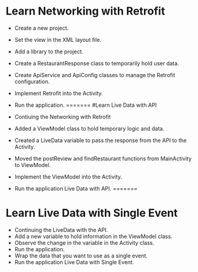 # Learn Networking with Retrofit

- Create a new project.
- Set the view in the XML layout file.
- Add a library to the project.
- Create a RestaurantResponse class to temporarily hold user data.
- Create ApiService and ApiConfig classes to manage the Retrofit configuration.
- Implement Retrofit into the Activity.
- Run the application.
=======
#Learn Live Data with API

- Contiuing the Networking with Retrofit
- Added a ViewModel class to hold temporary logic and data.
- Created a LiveData variable to pass the response from the API to the Activity.
- Moved the postReview and findRestaurant functions from MainActivity to ViewModel.
- Implement the ViewModel into the Activity.
- Run the application Live Data with API.
=======
# Learn Live Data with Single Event

- Continuing the LiveData with the API.
- Add a new variable to hold information in the ViewModel class.
- Observe the change in the variable in the Activity class.
- Run the application.
- Wrap the data that you want to use as a single event.
- Run the application Live Data with Single Event.